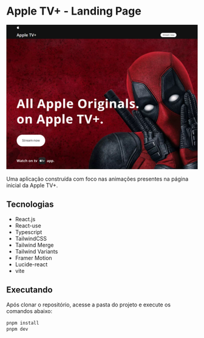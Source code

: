 # Apple TV+ - Landing Page

![](appletv+.png)

Uma aplicação construída com foco nas animações presentes na página inicial da Apple TV+.

## Tecnologias
- React.js
- React-use
- Typescript
- TailwindCSS
- Tailwind Merge
- Tailwind Variants
- Framer Motion
- Lucide-react
- vite

## Executando

Após clonar o repositório, acesse a pasta do projeto e execute os comandos abaixo:
```bash
pnpm install
pnpm dev
```